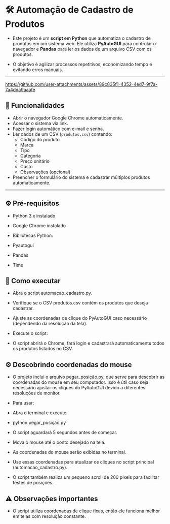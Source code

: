 # 🛠️ Automação de Cadastro de Produtos

- Este projeto é um **script em Python** que automatiza o cadastro de produtos em um sistema web. Ele utiliza **PyAutoGUI** para controlar o navegador e **Pandas** para ler os dados de um arquivo CSV com os produtos.

- O objetivo é agilizar processos repetitivos, economizando tempo e evitando erros manuais.

---

https://github.com/user-attachments/assets/89c835f1-4352-4ed7-9f7a-7a4dda9aaafe

## 🔹 Funcionalidades

- Abrir o navegador Google Chrome automaticamente.
- Acessar o sistema via link.
- Fazer login automático com e-mail e senha.
- Ler dados de um CSV (`produtos.csv`) contendo:
  - Código do produto
  - Marca
  - Tipo
  - Categoria
  - Preço unitário
  - Custo
  - Observações (opcional)
- Preencher o formulário do sistema e cadastrar múltiplos produtos automaticamente.

---

## ⚙️ Pré-requisitos

- Python 3.x instalado  
- Google Chrome instalado  
- Bibliotecas Python:

- Pyautogui
- Pandas 
- Time


## 🚀 Como executar
- Abra o script automacao_cadastro.py.

- Verifique se o CSV produtos.csv contém os produtos que deseja cadastrar.

- Ajuste as coordenadas de clique do PyAutoGUI caso necessário (dependendo da resolução da tela).

- Execute o script:

- O script abrirá o Chrome, fará login e cadastrará automaticamente todos os produtos listados no CSV.

## ⚙️ Descobrindo coordenadas do mouse

- O projeto inclui o arquivo pegar_posição.py, que serve para descobrir as coordenadas do mouse em seu computador. Isso é útil caso seja necessário ajustar os cliques do PyAutoGUI devido a diferentes resoluções de monitor.

- Para usar:

- Abra o terminal e execute:

- python pegar_posição.py


- O script aguardará 5 segundos antes de começar.

- Mova o mouse até o ponto desejado na tela.

- As coordenadas do mouse serão exibidas no terminal.

- Use essas coordenadas para atualizar os cliques no script principal (automacao_cadastro.py).

- O script também realiza um pequeno scroll de 200 pixels para facilitar testes de posições.

## ⚠️ Observações importantes

- O script utiliza coordenadas de clique fixas, então ele funciona melhor em telas com resolução constante.



